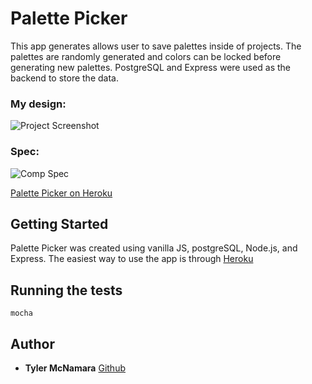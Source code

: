 # Palette Picker

This app generates allows user to save palettes inside of projects. The palettes are randomly generated and colors can be locked before generating new palettes. PostgreSQL and Express were used as the backend to store the data. 


### My design:

![Project Screenshot](https://user-images.githubusercontent.com/479463/42108828-dd6901be-7b98-11e8-8ff4-01b46b00c774.jpg)

### Spec:

![Comp Spec](https://user-images.githubusercontent.com/479463/42108924-3064a99a-7b99-11e8-86e8-a151c905ed4b.png)  

[Palette Picker on Heroku](https://tylers-palette-picker.herokuapp.com/)

## Getting Started

Palette Picker was created using vanilla JS, postgreSQL, Node.js, and Express. The easiest way to use the app is through [Heroku](https://tylers-palette-picker.herokuapp.com/)


## Running the tests

```
mocha
```

## Author

* **Tyler McNamara** [Github](https://github.com/mcnamara14/palette-picker)
